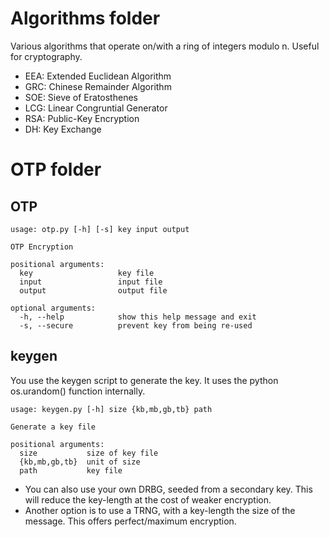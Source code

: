 # Algorithms folder
Various algorithms that operate on/with a ring of integers modulo n. Useful for cryptography.

- EEA: Extended Euclidean Algorithm 
- GRC: Chinese Remainder Algorithm
- SOE: Sieve of Eratosthenes
- LCG: Linear Congruntial Generator
- RSA: Public-Key Encryption
- DH:  Key Exchange

# OTP folder
## OTP
```console
usage: otp.py [-h] [-s] key input output

OTP Encryption

positional arguments:
  key                   key file
  input                 input file
  output                output file

optional arguments:
  -h, --help            show this help message and exit
  -s, --secure          prevent key from being re-used
  ```
## keygen
You use the keygen script to generate the key. It uses the python os.urandom() function internally.
```console
usage: keygen.py [-h] size {kb,mb,gb,tb} path

Generate a key file

positional arguments:
  size           size of key file
  {kb,mb,gb,tb}  unit of size
  path           key file
```
- You can also use your own DRBG, seeded from a secondary key. This will reduce the key-length at the cost of weaker encryption.
- Another option is to use a TRNG, with a key-length the size of the message. This offers perfect/maximum encryption.
